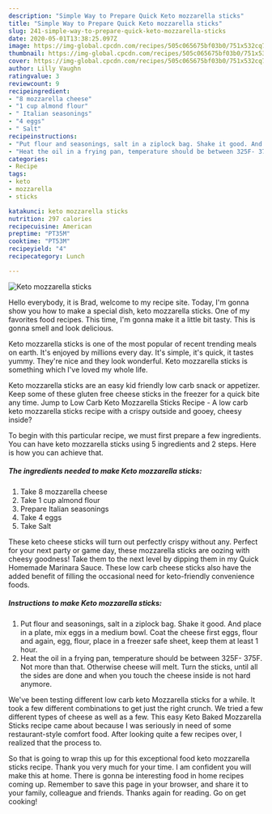 ```yaml
---
description: "Simple Way to Prepare Quick Keto mozzarella sticks"
title: "Simple Way to Prepare Quick Keto mozzarella sticks"
slug: 241-simple-way-to-prepare-quick-keto-mozzarella-sticks
date: 2020-05-01T13:38:25.097Z
image: https://img-global.cpcdn.com/recipes/505c065675bf03b0/751x532cq70/keto-mozzarella-sticks-recipe-main-photo.jpg
thumbnail: https://img-global.cpcdn.com/recipes/505c065675bf03b0/751x532cq70/keto-mozzarella-sticks-recipe-main-photo.jpg
cover: https://img-global.cpcdn.com/recipes/505c065675bf03b0/751x532cq70/keto-mozzarella-sticks-recipe-main-photo.jpg
author: Lilly Vaughn
ratingvalue: 3
reviewcount: 9
recipeingredient:
- "8 mozzarella cheese"
- "1 cup almond flour"
- " Italian seasonings"
- "4 eggs"
- " Salt"
recipeinstructions:
- "Put flour and seasonings, salt in a ziplock bag. Shake it good. And place in a plate, mix eggs in a medium bowl. Coat the cheese first eggs, flour and again, egg, flour, place in a freezer safe sheet, keep them at least 1 hour."
- "Heat the oil in a frying pan, temperature should be between 325F- 375F. Not more than that. Otherwise cheese will melt. Turn the sticks, until all the sides are done and when you touch the cheese inside is not hard anymore."
categories:
- Recipe
tags:
- keto
- mozzarella
- sticks

katakunci: keto mozzarella sticks 
nutrition: 297 calories
recipecuisine: American
preptime: "PT35M"
cooktime: "PT53M"
recipeyield: "4"
recipecategory: Lunch

---
```



![Keto mozzarella sticks](https://img-global.cpcdn.com/recipes/505c065675bf03b0/751x532cq70/keto-mozzarella-sticks-recipe-main-photo.jpg)

Hello everybody, it is Brad, welcome to my recipe site. Today, I'm gonna show you how to make a special dish, keto mozzarella sticks. One of my favorites food recipes. This time, I'm gonna make it a little bit tasty. This is gonna smell and look delicious.

Keto mozzarella sticks is one of the most popular of recent trending meals on earth. It's enjoyed by millions every day. It's simple, it's quick, it tastes yummy. They're nice and they look wonderful. Keto mozzarella sticks is something which I've loved my whole life.

Keto mozzarella sticks are an easy kid friendly low carb snack or appetizer. Keep some of these gluten free cheese sticks in the freezer for a quick bite any time. Jump to Low Carb Keto Mozzarella Sticks Recipe - A low carb keto mozzarella sticks recipe with a crispy outside and gooey, cheesy inside?


To begin with this particular recipe, we must first prepare a few ingredients. You can have keto mozzarella sticks using 5 ingredients and 2 steps. Here is how you can achieve that.

<!--inarticleads1-->

##### The ingredients needed to make Keto mozzarella sticks:

1. Take 8 mozzarella cheese
1. Take 1 cup almond flour
1. Prepare  Italian seasonings
1. Take 4 eggs
1. Take  Salt


These keto cheese sticks will turn out perfectly crispy without any. Perfect for your next party or game day, these mozzarella sticks are oozing with cheesy goodness! Take them to the next level by dipping them in my Quick Homemade Marinara Sauce. These low carb cheese sticks also have the added benefit of filling the occasional need for keto-friendly convenience foods. 

<!--inarticleads2-->

##### Instructions to make Keto mozzarella sticks:

1. Put flour and seasonings, salt in a ziplock bag. Shake it good. And place in a plate, mix eggs in a medium bowl. Coat the cheese first eggs, flour and again, egg, flour, place in a freezer safe sheet, keep them at least 1 hour.
1. Heat the oil in a frying pan, temperature should be between 325F- 375F. Not more than that. Otherwise cheese will melt. Turn the sticks, until all the sides are done and when you touch the cheese inside is not hard anymore.


We&#39;ve been testing different low carb keto Mozzarella sticks for a while. It took a few different combinations to get just the right crunch. We tried a few different types of cheese as well as a few. This easy Keto Baked Mozzarella Sticks recipe came about because I was seriously in need of some restaurant-style comfort food. After looking quite a few recipes over, I realized that the process to. 

So that is going to wrap this up for this exceptional food keto mozzarella sticks recipe. Thank you very much for your time. I am confident you will make this at home. There is gonna be interesting food in home recipes coming up. Remember to save this page in your browser, and share it to your family, colleague and friends. Thanks again for reading. Go on get cooking!
